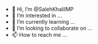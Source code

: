 - 👋 Hi, I’m @SalehKhalilMP
- 👀 I’m interested in ...
- 🌱 I’m currently learning ...
- 💞️ I’m looking to collaborate on ...
- 📫 How to reach me ...

<!---
SalehKhalilMP/SalehKhalilMP is a ✨ special ✨ repository because its `README.md` (this file) appears on your GitHub profile.
You can click the Preview link to take a look at your changes.
--->
